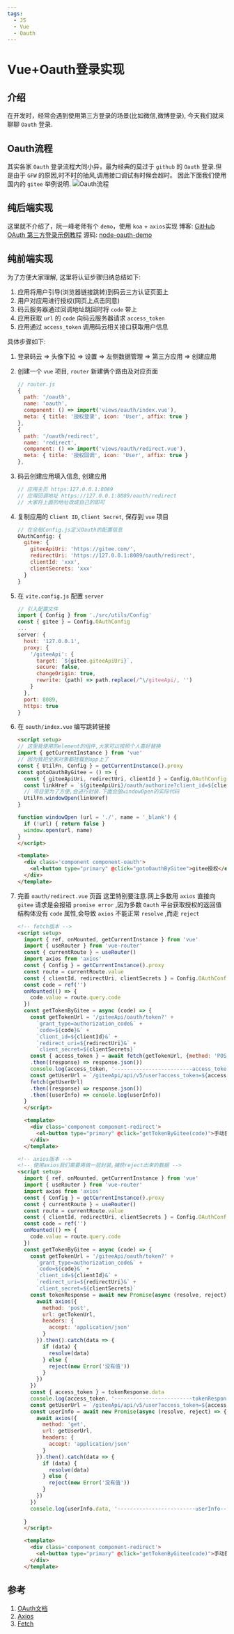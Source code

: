 ```yaml
---
tags:
  - JS
  - Vue
  - Oauth
---
```

# Vue+Oauth登录实现

## 介绍
在开发时，经常会遇到使用第三方登录的场景(比如微信,微博登录), 今天我们就来聊聊 `Oauth` 登录.

## Oauth流程
其实各家 `Oauth` 登录流程大同小异，最为经典的莫过于 `github` 的 `Oauth` 登录.但是由于 `GFW` 的原因,时不时的抽风,调用接口调试有时候会超时。
因此下面我们使用国内的 `gitee` 举例说明.
![Oauth流程](/Images/JS/Vue+Oauth登录实现/oauth_step_1.png)

## 纯后端实现
这里就不介绍了，阮一峰老师有个 `demo`，使用 `koa` + `axios`实现
博客: [GitHub OAuth 第三方登录示例教程](http://www.ruanyifeng.com/blog/2019/04/github-oauth.html)
源码: [node-oauth-demo](https://github.com/ruanyf/node-oauth-demo)

## 纯前端实现
为了方便大家理解, 这里将认证步骤归纳总结如下:
1. 应用将用户引导(浏览器链接跳转)到码云三方认证页面上
1. 用户对应用进行授权(网页上点击同意)
1. 码云服务器通过回调地址跳回时将 `code` 带上
1. 应用获取 `url` 的 `code` 向码云服务器请求 `access_token`
1. 应用通过 `access_token` 调用码云相关接口获取用户信息

具体步骤如下:

1. 登录码云 => 头像下拉 => 设置 => 左侧数据管理 => 第三方应用 => 创建应用
1. 创建一个 `vue` 项目, `router` 新建俩个路由及对应页面
    ```js
    // router.js
    {
      path: '/oauth',
      name: 'oauth',
      component: () => import('views/oauth/index.vue'),
      meta: { title: '授权登录', icon: 'User', affix: true }
    },
    {
      path: '/oauth/redirect',
      name: 'redirect',
      component: () => import('views/oauth/redirect.vue'),
      meta: { title: '授权回调', icon: 'User', affix: true }
    },
    ```
1. 码云创建应用填入信息, 创建应用
    ```js
    // 应用主页 https:127.0.0.1:8089
    // 应用回调地址 https://127.0.0.1:8089/oauth/redirect
    // 大家将上面的地址改成自己的即可
    ```

1. 复制应用的 `Client ID`, `Client Secret`, 保存到 `vue` 项目
    ```js
    // 在全局Config.js定义Oauth的配置信息
    OAuthConfig: {
      gitee: {
        giteeApiUri: 'https://gitee.com/',
        redirectUri: 'https://127.0.0.1:8089/oauth/redirect',
        clientId: 'xxx',
        clientSecrets: 'xxx'
      }
    }
    ```
1. 在 `vite.config.js` 配置 `server`
    ```js
    // 引入配置文件
    import { Config } from './src/utils/Config'
    const { gitee } = Config.OAuthConfig
    ...
    server: {
      host: '127.0.0.1',
      proxy: {
        '/giteeApi': {
          target: `${gitee.giteeApiUri}`,
          secure: false,
          changeOrigin: true,
          rewrite: (path) => path.replace(/^\/giteeApi/, '')
        }
      },
      port: 8089,
      https: true
    }
    ```
1. 在 `oauth/index.vue` 编写跳转链接
    ```html
    <script setup>
    // 这里我使用的element的组件,大家可以按照个人喜好替换
    import { getCurrentInstance } from 'vue'
    // 因为我把全家对象都挂载到app上了
    const { UtilFn, Config } = getCurrentInstance().proxy
    const gotoOauthByGitee = () => {
      const { giteeApiUri, redirectUri, clientId } = Config.OAuthConfig.gitee
      const linkHref = `${giteeApiUri}/oauth/authorize?client_id=${clientId}&redirect_uri=${redirectUri}&response_type=code`
      // 项目里为了方便,会进行封装.下面会放windowOpen的实际代码
      UtilFn.windowOpen(linkHref)
    }

    function windowOpen (url = './', name = '_blank') {
      if (!url) { return false }
      window.open(url, name)
    }
    </script>

    <template>
      <div class='component component-oauth'>
        <el-button type="primary" @click="gotoOauthByGitee">gitee授权</el-button>
      </div>
    </template>
    ```

1. 完善 `oauth/redirect.vue` 页面
这里特别要注意.网上多数用 `axios` 直接向 `gitee` 请求是会报错 `promise error` ,因为多数 `Oauth` 平台获取授权的返回值结构体没有 `code` 属性,会导致 `axios` 不能正常 `resolve` ,而走 `reject`

    ```html
    <!-- fetch版本 -->
    <script setup>
      import { ref, onMounted, getCurrentInstance } from 'vue'
      import { useRouter } from 'vue-router'
      const { currentRoute } = useRouter()
      import axios from 'axios'
      const { Config } = getCurrentInstance().proxy
      const route = currentRoute.value
      const { clientId, redirectUri, clientSecrets } = Config.OAuthConfig.gitee
      const code = ref('')
      onMounted(() => {
        code.value = route.query.code
      })
      const getTokenByGitee = async (code) => {
        const getTokenUrl = '/giteeApi/oauth/token?' +
          `grant_type=authorization_code&` +
          `code=${code}&` +
          `client_id=${clientId}&` +
          `redirect_uri=${redirectUri}&` +
          `client_secret=${clientSecrets}`
        const { access_token } = await fetch(getTokenUrl, {method: 'POST'})
        .then((response) => response.json())
        console.log(access_token, '-------------------------access_token----------------------')
        const getUserUrl = `/giteeApi/api/v5/user?access_token=${access_token}`
        fetch(getUserUrl)
        .then((response) => response.json())
        .then((userInfo) => console.log(userInfo))
      }
      </script>

      <template>
        <div class='component component-redirect'>
          <el-button type="primary" @click="getTokenByGitee(code)">手动获取</el-button>
        </div>
      </template>
    ```

    ```html
    <!-- axios版本 -->
    <!-- 使用axios我们需要再做一层封装,捕获reject出来的数据 -->
    <script setup>
      import { ref, onMounted, getCurrentInstance } from 'vue'
      import { useRouter } from 'vue-router'
      import axios from 'axios'
      const { Config } = getCurrentInstance().proxy
      const { currentRoute } = useRouter()
      const route = currentRoute.value
      const { clientId, redirectUri, clientSecrets } = Config.OAuthConfig.gitee
      const code = ref('')
      onMounted(() => {
        code.value = route.query.code
      })
      const getTokenByGitee = async (code) => {
        const getTokenUrl = '/giteeApi/oauth/token?' +
          `grant_type=authorization_code&` +
          `code=${code}&` +
          `client_id=${clientId}&` +
          `redirect_uri=${redirectUri}&` +
          `client_secret=${clientSecrets}`
        const tokenResponse = await new Promise(async (resolve, reject) => {
          await axios({
            method: 'post',
            url: getTokenUrl,
            headers: {
              accept: 'application/json'
            }
          }).then().catch(data => {
            if (data) {
              resolve(data)
            } else {
              reject(new Error('没有值'))
            }
          })
        })
        const { access_token } = tokenResponse.data
        console.log(access_token, '-------------------------tokenResponse----------------------')
        const getUserUrl = `/giteeApi/api/v5/user?access_token=${access_token}`
        const userInfo = await new Promise(async (resolve, reject) => {
          await axios({
            method: 'get',
            url: getUserUrl,
            headers: {
              accept: 'application/json'
            }
          }).then().catch(data => {
            if (data) {
              resolve(data)
            } else {
              reject(new Error('没有值'))
            }
          })
        })
        console.log(userInfo.data, '-------------------------userInfo----------------------')
        
      }
      </script>

      <template>
        <div class='component component-redirect'>
          <el-button type="primary" @click="getTokenByGitee(code)">手动获取</el-button>
        </div>
      </template>
    ```


## 参考
1. [OAuth文档](https://gitee.com/api/v5/oauth_doc#/)
1. [Axios](https://javasoho.com/axios/index.html)
1. [Fetch](https://developer.mozilla.org/zh-CN/docs/Web/API/Fetch_API/Using_Fetch)

